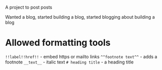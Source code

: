 A project to post posts

Wanted a blog, started building a blog, started blogging about building a blog

# Allowed formatting tools

`!!label!!href!!` - embed https or mailto links
`^^footnote text^^` - adds a footnote
`__text__` - italic text
`# heading title` - a heading title
